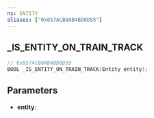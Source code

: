 ```yaml
---
ns: ENTITY
aliases: ["0x857ACB0AB4BD0D55"]
---
```

## _IS_ENTITY_ON_TRAIN_TRACK

```c
// 0x857ACB0AB4BD0D55
BOOL _IS_ENTITY_ON_TRAIN_TRACK(Entity entity);
```

## Parameters
* **entity**:
